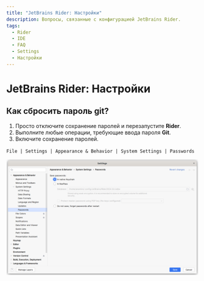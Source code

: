 ```yaml
---
title: "JetBrains Rider: Настройки"
description: Вопросы, связанные с конфигурацией JetBrains Rider.
tags:
  - Rider
  - IDE
  - FAQ
  - Settings
  - Настройки
---
```


# JetBrains Rider: Настройки

## Как сбросить пароль git?

1. Просто отключите сохранение паролей и перезапустите **Rider**.
2. Выполните любые операции, требующие ввода пароля **Git**.
3. Включите сохранение паролей.

`File | Settings | Appearance & Behavior | System Settings | Passwords`

![File | Settings | Appearance & Behavior | System Settings | Passwords](assets/rider-settings-password.png)
